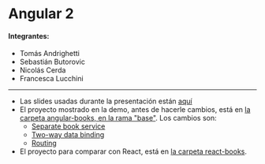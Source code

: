 Angular 2
=========

#### Integrantes:
- Tomás Andrighetti
- Sebastián Butorovic
- Nicolás Cerda
- Francesca Lucchini

-----------------------------------

- Las slides usadas durante la presentación están [aquí](./blob/master/slides.pdf)
- El proyecto mostrado en la demo, antes de hacerle cambios, está en [la carpeta angular-books, en la rama "base"](/tree/base/angular-books). Los cambios son:
  - [Separate book service](./commit/e191acc138c727a3f9f86e247ba664e5ddeaddc3)
  - [Two-way data binding](./commit/13eb2f13ed75635ff73f3ef0d5d2631bded097b8)
  - [Routing](./commit/ce51b39bdd403e39db218d4d1f60eff172aedbc8)
- El proyecto para comparar con React, está en [la carpeta react-books](./tree/master/react-books).
